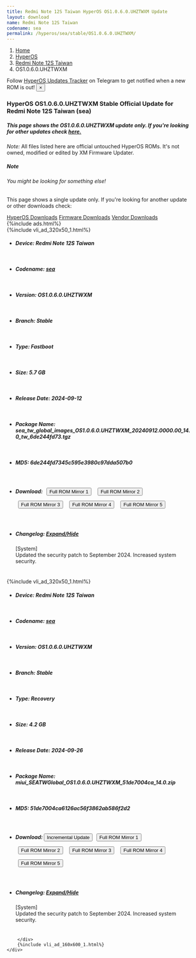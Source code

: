 ```yaml
---
title: Redmi Note 12S Taiwan HyperOS OS1.0.6.0.UHZTWXM Update
layout: download
name: Redmi Note 12S Taiwan
codename: sea
permalink: /hyperos/sea/stable/OS1.0.6.0.UHZTWXM/
---
```

<nav aria-label="breadcrumb">
    <ol class="breadcrumb">
        <li class="breadcrumb-item"><a href="/">Home</a></li>
        <li class="breadcrumb-item"><a href="/hyperos/">HyperOS</a></li>
        <li class="breadcrumb-item"><a href="/hyperos/sea/">Redmi Note 12S Taiwan</a></li>
        <li class="breadcrumb-item active" aria-current="page">OS1.0.6.0.UHZTWXM</li>
    </ol>
</nav>
<div class="alert alert-primary alert-dismissible fade show" role="alert">
    Follow <a href="https://t.me/MIUIUpdatesTracker" class="alert-link">HyperOS Updates Tracker</a> on Telegram to get
    notified when a new ROM is out!
    <button type="button" class="close" data-dismiss="alert" aria-label="Close">
        <span aria-hidden="true">&times;</span>
    </button>
</div>
<div class="col-12 mx-auto">
    <h3 class="title bg-light p-2 rounded">HyperOS OS1.0.6.0.UHZTWXM Stable Official Update for Redmi Note 12S Taiwan (sea)</h3>
    <h5>This page shows the OS1.0.6.0.UHZTWXM update only. If you're looking for other updates check
        <a href="/hyperos/sea/">here.</a></h5>
    <p><i>Note: </i>All files listed here are official untouched HyperOS ROMs.
        It's not owned, modified or edited by XM Firmware Updater.</p>
    <div class="card">
        <div class="card-body">
            <h5 class="card-title">Note</h5>
            <h6 class="card-subtitle mb-2 text-muted">You might be looking for something else!</h6>
            <p class="card-text">This page shows a single update only.
                If you're looking for another update or other downloads check:</p>
            <a href="/hyperos/" class="card-link">HyperOS Downloads</a>
            <a href="/firmware/" class="card-link">Firmware Downloads</a>
            <a href="/vendor/" class="card-link">Vendor Downloads</a>
        </div>
    </div>
    {%include ads.html%}
    <div class="row justify-content-center">
        <div class="col-10" id="downloads">
                    <div class="card card-body">
            {%include vli_ad_320x50_1.html%}
            <ul class="list-unstyled">
                <li style="padding-bottom: 10px;">
                    <h5><b>Device: </b>Redmi Note 12S Taiwan</h5>
                </li>
                <li style="padding-bottom: 10px;">
                    <h5><b>Codename: </b> <a href="/hyperos/sea/" target="_blank">sea</a> </h5>
                </li>
                <li style="padding-bottom: 10px;">
                    <h5><b>Version: </b>OS1.0.6.0.UHZTWXM</h5>
                </li>
                <li style="padding-bottom: 10px;">
                    <h5><b>Branch: </b>Stable</h5>
                </li>
                <li style="padding-bottom: 10px;">
                    <h5><b>Type: </b>Fastboot</h5>
                </li>
                <li style="padding-bottom: 10px;">
                    <h5><b>Size: </b>5.7 GB</h5>
                </li>
                <li style="padding-bottom: 10px;">
                    <h5><b>Release Date: </b>2024-09-12</h5>
                </li>
                <li style="padding-bottom: 10px;">
                    <h5><b>Package Name: </b><span id="filename" class="text-dark">sea_tw_global_images_OS1.0.6.0.UHZTWXM_20240912.0000.00_14.0_tw_6de244fd73.tgz</span></h5>
                </li>
                <li style="padding-bottom: 10px;">
                    <h5><b>MD5: </b><span id="md5" class="text-muted">6de244fd7345c595e3980c97dda507b0</span></h5>
                </li>
                <li style="padding-bottom: 10px;">
                    <h5><b>Download: </b> <button type="button" id="download" class="btn btn-primary" style="margin: 7px;" onclick="window.open('https://cdnorg.d.miui.com/OS1.0.6.0.UHZTWXM/sea_tw_global_images_OS1.0.6.0.UHZTWXM_20240912.0000.00_14.0_tw_6de244fd73.tgz', '_blank');"><i class="fa fa-download"></i> Full ROM Mirror 1</button> <button type="button" id="download" class="btn btn-primary" style="margin: 7px;" onclick="window.open('https://bkt-sgp-miui-ota-update-alisgp.oss-ap-southeast-1.aliyuncs.com/OS1.0.6.0.UHZTWXM/sea_tw_global_images_OS1.0.6.0.UHZTWXM_20240912.0000.00_14.0_tw_6de244fd73.tgz', '_blank');"><i class="fa fa-download"></i> Full ROM Mirror 2</button> <button type="button" id="download" class="btn btn-primary" style="margin: 7px;" onclick="window.open('https://bn.d.miui.com/OS1.0.6.0.UHZTWXM/sea_tw_global_images_OS1.0.6.0.UHZTWXM_20240912.0000.00_14.0_tw_6de244fd73.tgz', '_blank');"><i class="fa fa-download"></i> Full ROM Mirror 3</button> <button type="button" id="download" class="btn btn-primary" style="margin: 7px;" onclick="window.open('https://bigota.d.miui.com/OS1.0.6.0.UHZTWXM/sea_tw_global_images_OS1.0.6.0.UHZTWXM_20240912.0000.00_14.0_tw_6de244fd73.tgz', '_blank');"><i class="fa fa-download"></i> Full ROM Mirror 4</button> <button type="button" id="download" class="btn btn-primary" style="margin: 7px;" onclick="window.open('https://hugeota.d.miui.com/OS1.0.6.0.UHZTWXM/sea_tw_global_images_OS1.0.6.0.UHZTWXM_20240912.0000.00_14.0_tw_6de244fd73.tgz', '_blank');"><i class="fa fa-download"></i> Full ROM Mirror 5</button></h5>
                </li>
                <li style="padding-bottom: 10px;">
                    <h5><b>Changelog: </b><a href="#sea_1_changelog" data-toggle="collapse" role="button"
                            aria-expanded="false" aria-controls="sea_1_changelog"> <i class="fa fa-arrow-down"
                                aria-hidden="true"></i> Expand/Hide</a></h5>
                    <div class="collapse" id="sea_1_changelog">
                        <p id="changelog_text">[System]<br>Updated the security patch to September 2024. Increased system security.</p>
                    </div>
                </li>
            </ul>
        </div>
        <div class="card card-body">
            {%include vli_ad_320x50_1.html%}
            <ul class="list-unstyled">
                <li style="padding-bottom: 10px;">
                    <h5><b>Device: </b>Redmi Note 12S Taiwan</h5>
                </li>
                <li style="padding-bottom: 10px;">
                    <h5><b>Codename: </b> <a href="/hyperos/sea/" target="_blank">sea</a> </h5>
                </li>
                <li style="padding-bottom: 10px;">
                    <h5><b>Version: </b>OS1.0.6.0.UHZTWXM</h5>
                </li>
                <li style="padding-bottom: 10px;">
                    <h5><b>Branch: </b>Stable</h5>
                </li>
                <li style="padding-bottom: 10px;">
                    <h5><b>Type: </b>Recovery</h5>
                </li>
                <li style="padding-bottom: 10px;">
                    <h5><b>Size: </b>4.2 GB</h5>
                </li>
                <li style="padding-bottom: 10px;">
                    <h5><b>Release Date: </b>2024-09-26</h5>
                </li>
                <li style="padding-bottom: 10px;">
                    <h5><b>Package Name: </b><span id="filename" class="text-dark">miui_SEATWGlobal_OS1.0.6.0.UHZTWXM_51de7004ca_14.0.zip</span></h5>
                </li>
                <li style="padding-bottom: 10px;">
                    <h5><b>MD5: </b><span id="md5" class="text-muted">51de7004ca6126ac56f3862ab586f2d2</span></h5>
                </li>
                <li style="padding-bottom: 10px;">
                    <h5><b>Download: </b><button type="button" id="incremental_download" class="btn btn-warning" onclick="window.open('https://bigota.d.miui.com/OS1.0.6.0.UHZTWXM/miui-blockota-sea_tw_global-OS1.0.4.0.UHZTWXM-OS1.0.6.0.UHZTWXM-4f04037106-14.0.zip', '_blank');"><i class="fa fa-download"></i> Incremental Update</button> <button type="button" id="download" class="btn btn-primary" style="margin: 7px;" onclick="window.open('https://cdnorg.d.miui.com/OS1.0.6.0.UHZTWXM/miui_SEATWGlobal_OS1.0.6.0.UHZTWXM_51de7004ca_14.0.zip', '_blank');"><i class="fa fa-download"></i> Full ROM Mirror 1</button> <button type="button" id="download" class="btn btn-primary" style="margin: 7px;" onclick="window.open('https://bkt-sgp-miui-ota-update-alisgp.oss-ap-southeast-1.aliyuncs.com/OS1.0.6.0.UHZTWXM/miui_SEATWGlobal_OS1.0.6.0.UHZTWXM_51de7004ca_14.0.zip', '_blank');"><i class="fa fa-download"></i> Full ROM Mirror 2</button> <button type="button" id="download" class="btn btn-primary" style="margin: 7px;" onclick="window.open('https://bn.d.miui.com/OS1.0.6.0.UHZTWXM/miui_SEATWGlobal_OS1.0.6.0.UHZTWXM_51de7004ca_14.0.zip', '_blank');"><i class="fa fa-download"></i> Full ROM Mirror 3</button> <button type="button" id="download" class="btn btn-primary" style="margin: 7px;" onclick="window.open('https://bigota.d.miui.com/OS1.0.6.0.UHZTWXM/miui_SEATWGlobal_OS1.0.6.0.UHZTWXM_51de7004ca_14.0.zip', '_blank');"><i class="fa fa-download"></i> Full ROM Mirror 4</button> <button type="button" id="download" class="btn btn-primary" style="margin: 7px;" onclick="window.open('https://hugeota.d.miui.com/OS1.0.6.0.UHZTWXM/miui_SEATWGlobal_OS1.0.6.0.UHZTWXM_51de7004ca_14.0.zip', '_blank');"><i class="fa fa-download"></i> Full ROM Mirror 5</button></h5>
                </li>
                <li style="padding-bottom: 10px;">
                    <h5><b>Changelog: </b><a href="#sea_2_changelog" data-toggle="collapse" role="button"
                            aria-expanded="false" aria-controls="sea_2_changelog"> <i class="fa fa-arrow-down"
                                aria-hidden="true"></i> Expand/Hide</a></h5>
                    <div class="collapse" id="sea_2_changelog">
                        <p id="changelog_text">[System]<br>Updated the security patch to September 2024. Increased system security.</p>
                    </div>
                </li>
            </ul>
        </div>

        </div>
        {%include vli_ad_160x600_1.html%}
    </div>
</div>
